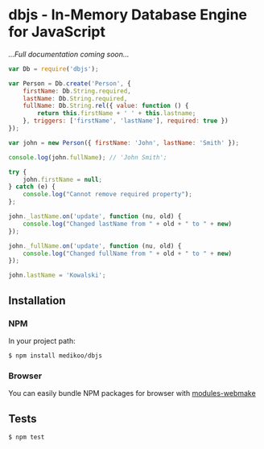 # dbjs - In-Memory Database Engine for JavaScript

_…Full documentation coming soon…_

```javascript
var Db = require('dbjs');

var Person = Db.create('Person', {
	firstName: Db.String.required,
	lastName: Db.String.required,
	fullName: Db.String.rel({ value: function () {
		return this.firstName + ' ' + this.lastname;
	}, triggers: ['firstName', 'lastName'], required: true })
});

var john = new Person({ firstName: 'John', lastName: 'Smith' });

console.log(john.fullName); // 'John Smith';

try {
	john.firstName = null;
} catch (e) {
	console.log("Cannot remove required property");
};

john._lastName.on('update', function (nu, old) {
	console.log("Changed lastName from " + old + " to " + new)
});

john._fullName.on('update', function (nu, old) {
	console.log("Changed fullName from " + old + " to " + new)
});

john.lastName = 'Kowalski';
```

## Installation
### NPM

In your project path:

	$ npm install medikoo/dbjs

### Browser

You can easily bundle NPM packages for browser with [modules-webmake](https://github.com/medikoo/modules-webmake)

## Tests

	$ npm test
